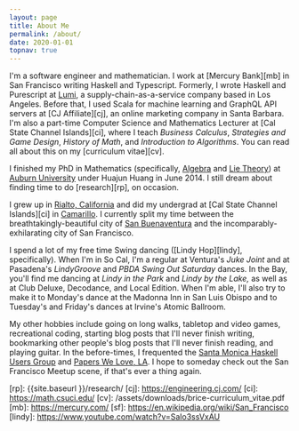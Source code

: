 ```yaml
---
layout: page
title: About Me
permalink: /about/
date: 2020-01-01
topnav: true
---
```


I'm a software engineer and mathematician. I work at [Mercury Bank][mb] in San Francisco writing Haskell and Typescript. Formerly, I wrote Haskell and Purescript at [Lumi][1], a supply-chain-as-a-service company based in Los Angeles. Before that, I used Scala for machine learning and GraphQL API servers at [CJ Affiliate][cj], an online marketing company in Santa Barbara. I'm also a part-time Computer Science and Mathematics Lecturer at [Cal State Channel Islands][ci], where I teach _Business Calculus_, _Strategies and Game Design_, _History of Math_, and _Introduction to Algorithms_. You can read all about this on my [curriculum vitae][cv].

I finished my PhD in Mathematics (specifically, [Algebra][2] and [Lie Theory][3]) at [Auburn University][4] under Huajun Huang in June 2014. I still dream about finding time to do [research][rp], on occasion.

I grew up in [Rialto, California][5] and did my undergrad at [Cal State Channel Islands][ci] in [Camarillo][7]. I currently split my time between the breathtakingly-beautiful city of [San Buenaventura][8] and the incomparably-exhilarating city of San Francisco.

I spend a lot of my free time Swing dancing ([Lindy Hop][lindy], specifically). When I'm in So Cal, I'm a regular at Ventura's _Juke Joint_ and at Pasadena's _LindyGroove_ and _PBDA Swing Out Saturday_ dances. In the Bay, you'll find me dancing at _Lindy in the Park_ and _Lindy by the Lake,_ as well as at Club Deluxe, Decodance, and Local Edition. When I'm able, I'll also try to make it to Monday's dance at the Madonna Inn in San Luis Obispo and to Tuesday's and Friday's dances at Irvine's Atomic Ballroom.

My other hobbies include going on long walks, tabletop and video games, recreational coding, starting blog posts that I'll never finish writing, bookmarking other people's blog posts that I'll never finish reading, and playing guitar. In the before-times, I frequented the [Santa Monica Haskell Users Group][9] and [Papers We Love, LA][10]. I hope to someday check out the San Francisco Meetup scene, if that's ever a thing again.

  [1]: https://www.lumi.com/blog
  [2]: http://en.wikipedia.org/wiki/Algebra#Abstract_algebra
  [3]: http://en.wikipedia.org/wiki/Lie_theory
  [4]: http://auburn.edu
  [5]: http://www.google.com/maps/place/Rialto,+CA/@34.1128773,-117.9851915,9z/data=!4m5!3m4!1s0x80c34d0da546d719:0x880f998426905aa0!8m2!3d34.1064001!4d-117.3703235
  [7]: http://www.google.com/maps/place/Camarillo,+CA/@34.236681,-118.9901195,9z/data=!4m5!3m4!1s0x80e836108f4494bb:0x6e59410f8a656ce7!8m2!3d34.2163937!4d-119.0376023
  [8]: https://www.google.com/maps/place/Ventura,+CA/@34.3026689,-119.3892138,11z/data=!3m1!4b1!4m5!3m4!1s0x80e9ad155097394d:0x24eff57c367aeae8!8m2!3d34.2804923!4d-119.2945199
  [9]: http://www.meetup.com/santa-monica-haskell/
  [10]: http://www.meetup.com/Papers-We-Love-LA/
  [rp]: {{site.baseurl }}/research/
  [cj]: https://engineering.cj.com/
  [ci]: https://math.csuci.edu/
  [cv]: /assets/downloads/brice-curriculum_vitae.pdf
  [mb]: https://mercury.com/
  [sf]: https://en.wikipedia.org/wiki/San_Francisco
  [lindy]: https://www.youtube.com/watch?v=Salo3ssVxAU
